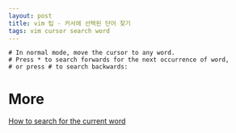 ```yaml
---
layout: post
title: vim 팁 - 커서에 선택된 단어 찾기
tags: vim cursor search word
---
```


```
# In normal mode, move the cursor to any word. 
# Press * to search forwards for the next occurrence of word, 
# or press # to search backwards:
```

# More
[How to search for the current word](https://www.cyberciti.biz/faq/find-a-word-in-vim-or-vi-text-editor/)
